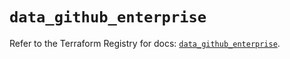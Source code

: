 # `data_github_enterprise`

Refer to the Terraform Registry for docs: [`data_github_enterprise`](https://registry.terraform.io/providers/integrations/github/6.2.0/docs/data-sources/enterprise).
